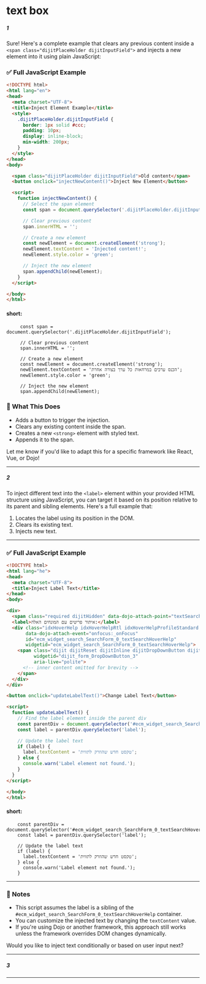 # text box

##### 1

Sure! Here's a complete example that clears any previous content inside a `<span class="dijitPlaceHolder dijitInputField">` and injects a new element into it using plain JavaScript:

### ✅ Full JavaScript Example

```html
<!DOCTYPE html>
<html lang="en">
<head>
  <meta charset="UTF-8">
  <title>Inject Element Example</title>
  <style>
    .dijitPlaceHolder.dijitInputField {
      border: 1px solid #ccc;
      padding: 10px;
      display: inline-block;
      min-width: 200px;
    }
  </style>
</head>
<body>

  <span class="dijitPlaceHolder dijitInputField">Old content</span>
  <button onclick="injectNewContent()">Inject New Element</button>

  <script>
    function injectNewContent() {
      // Select the span element
      const span = document.querySelector('.dijitPlaceHolder.dijitInputField');

      // Clear previous content
      span.innerHTML = '';

      // Create a new element
      const newElement = document.createElement('strong');
      newElement.textContent = 'Injected content!';
      newElement.style.color = 'green';

      // Inject the new element
      span.appendChild(newElement);
    }
  </script>

</body>
</html>
```

#### short:
```
     const span = document.querySelector('.dijitPlaceHolder.dijitInputField');

     // Clear previous content
     span.innerHTML = '';

     // Create a new element
     const newElement = document.createElement('strong');
     newElement.textContent = 'הכנס ערכים במרחאות כל ערך בצורה אחרת';
     newElement.style.color = 'green';

     // Inject the new element
     span.appendChild(newElement);
```


### 🧪 What This Does
- Adds a button to trigger the injection.
- Clears any existing content inside the span.
- Creates a new `<strong>` element with styled text.
- Appends it to the span.

Let me know if you'd like to adapt this for a specific framework like React, Vue, or Dojo!


------


##### 2

To inject different text into the `<label>` element within your provided HTML structure using JavaScript, you can target it based on its position relative to its parent and sibling elements. Here's a full example that:

1. Locates the label using its position in the DOM.
2. Clears its existing text.
3. Injects new text.

---

### ✅ Full JavaScript Example

```html
<!DOCTYPE html>
<html lang="he">
<head>
  <meta charset="UTF-8">
  <title>Inject Label Text</title>
</head>
<body>

<div>
  <span class="required dijitHidden" data-dojo-attach-point="textSearchRequiredNode">*</span>
  <label>איתור פריטים עם המונחים האלה:</label>
  <div class="idxHoverHelp idxHoverHelpRtl idxHoverHelpProfileStandard ecmHoverHelp dijitInline"
       data-dojo-attach-event="onfocus:_onFocus"
       id="ecm_widget_search_SearchForm_0_textSearchHoverHelp"
       widgetid="ecm_widget_search_SearchForm_0_textSearchHoverHelp">
    <span class="dijit dijitReset dijitInline dijitDropDownButton dijitDropDownButtonRtl idxButtonDerived dijitRtl idxButtonToolbar idxButtonIcon idxButtonHasIconSymbol idxButtonIconOnly"
          widgetid="dijit_form_DropDownButton_3"
          aria-live="polite">
      <!-- inner content omitted for brevity -->
    </span>
  </div>
</div>

<button onclick="updateLabelText()">Change Label Text</button>

<script>
  function updateLabelText() {
    // Find the label element inside the parent div
    const parentDiv = document.querySelector('#ecm_widget_search_SearchForm_0_textSearchHoverHelp').parentElement;
    const label = parentDiv.querySelector('label');

    // Update the label text
    if (label) {
      label.textContent = 'טקסט חדש שהוזרק לתווית';
    } else {
      console.warn('Label element not found.');
    }
  }
</script>

</body>
</html>
```


#### short:
```
	const parentDiv = document.querySelector('#ecm_widget_search_SearchForm_0_textSearchHoverHelp').parentElement;
    const label = parentDiv.querySelector('label');

    // Update the label text
    if (label) {
      label.textContent = 'טקסט חדש שהוזרק לתווית';
    } else {
      console.warn('Label element not found.');
    }
```

---

### 🧠 Notes
- This script assumes the label is a sibling of the `#ecm_widget_search_SearchForm_0_textSearchHoverHelp` container.
- You can customize the injected text by changing the `textContent` value.
- If you're using Dojo or another framework, this approach still works unless the framework overrides DOM changes dynamically.

Would you like to inject text conditionally or based on user input next?


------



##### 3

------
